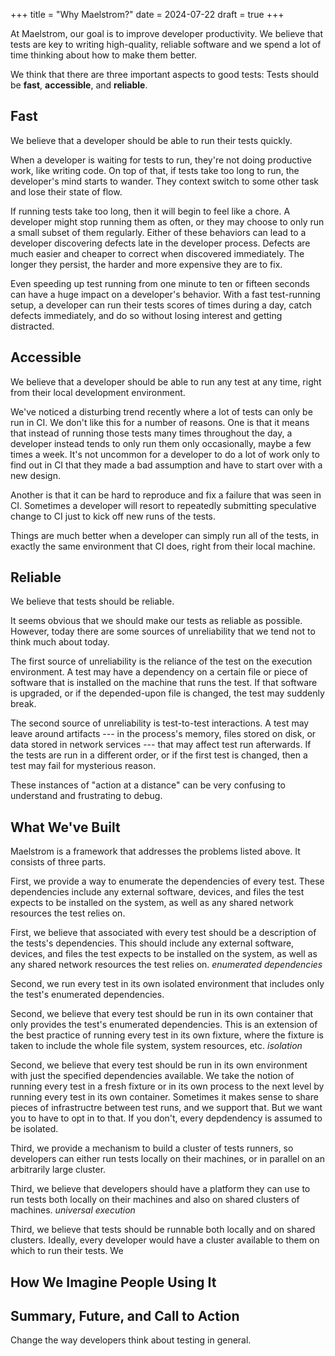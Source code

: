 +++
title = "Why Maelstrom?"
date = 2024-07-22
draft = true
+++

At Maelstrom, our goal is to improve developer productivity. We believe that
tests are key to writing high-quality, reliable software and we spend a lot of time thinking
about how to make them better.

We think that there are three important aspects to good tests: Tests should be
**fast**, **accessible**, and **reliable**.

<!-- more -->

## Fast

We believe that a developer should be able to run their tests quickly.

When a developer is waiting for tests to run, they're not doing productive
work, like writing code. On top of that, if tests take too long to run, the
developer's mind starts to wander. They context switch to some other task and
lose their state of flow.

If running tests take too long, then it will begin to feel like a chore. A
developer might stop running them as often, or they may choose to only run a
small subset of them regularly. Either of these behaviors can lead to a
developer discovering defects late in the developer process. Defects are much
easier and cheaper to correct when discovered immediately. The longer they
persist, the harder and more expensive they are to fix.

Even speeding up test running from one minute to ten or fifteen seconds can
have a huge impact on a developer's behavior. With a fast test-running setup, a
developer can run their tests scores of times during a day, catch defects
immediately, and do so without losing interest and getting distracted.

## Accessible

We believe that a developer should be able to run any test at any time, right
from their local development environment.

We've noticed a disturbing trend recently where a lot of tests can only be run
in CI. We don't like this for a number of reasons. One is that it means that
instead of running those tests many times throughout the day, a developer
instead tends to only run them only occasionally, maybe a few times a week.
It's not uncommon for a developer to do a lot of work only to find out in CI
that they made a bad assumption and have to start over with a new design.

Another is that it can be hard to reproduce and fix a failure that was seen in
CI. Sometimes a developer will resort to repeatedly submitting speculative
change to CI just to kick off new runs of the tests.

Things are much better when a developer can simply run all of the tests, in
exactly the same environment that CI does, right from their local machine.

## Reliable

We believe that tests should be reliable.

It seems obvious that we should make our tests as reliable as possible.
However, today there are some sources of unreliability that we tend not to
think much about today.

The first source of unreliability is the reliance of the test on the execution
environment. A test may have a dependency on a certain file or piece of
software that is installed on the machine that runs the test. If that software
is upgraded, or if the depended-upon file is changed, the test may suddenly
break.

The second source of unreliability is test-to-test interactions. A test may
leave around artifacts --- in the process's memory, files stored
on disk, or data stored in network services --- that may affect test run
afterwards. If the tests are run in a different order, or if the first test is
changed, then a test may fail for mysterious reason.

These instances of "action at a distance" can be very confusing to understand
and frustrating to debug.

## What We've Built

Maelstrom is a framework that addresses the problems listed above. It consists
of three parts.

First, we provide a way to enumerate the dependencies of every test. These
dependencies include any external software, devices, and files the test expects
to be installed on the system, as well as any shared network resources the test
relies on.

First, we believe that associated with every test should be a description of
the tests's dependencies. This should include any external software, devices,
and files the test expects to be installed on the system, as well as any shared
network resources the test relies on. *enumerated dependencies*

Second, we run every test in its own isolated environment that includes only
the test's enumerated dependencies.

Second, we believe that every test should be run in its own container that only
provides the test's enumerated dependencies. This is an extension of the best
practice of running every test in its own fixture, where the fixture is taken
to include the whole file system, system resources, etc. *isolation*

Second, we believe that every test should be run in its own environment with
just the specified dependencies available. We take the notion of running every
test in a fresh fixture or in its own process to the next level by running
every test in its own container. Sometimes it makes sense to share pieces of
infrastructre between test runs, and we support that. But we want you to have
to opt in to that. If you don't, every depdendency is assumed to be isolated.

Third, we provide a mechanism to build a cluster of tests runners, so
developers can either run tests locally on their machines, or in parallel on an
arbitrarily large cluster.

Third, we believe that developers should have a platform they can use to run
tests both locally on their machines and also on shared clusters of machines.
*universal execution*

Third, we believe that tests should be runnable both locally and on shared
clusters. Ideally, every developer would have a cluster available to them on
which to run their tests. We 


## How We Imagine People Using It

## Summary, Future, and Call to Action
 Change the way developers think about testing in general.
